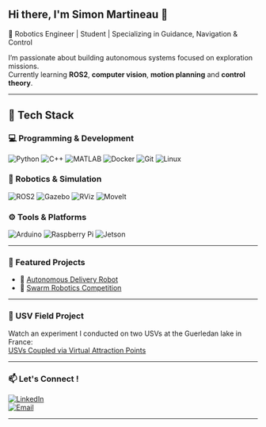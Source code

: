 ## Hi there, I'm Simon Martineau 👋

🤖 Robotics Engineer | Student | Specializing in Guidance, Navigation & Control

I’m passionate about building autonomous systems focused on exploration missions.  
Currently learning **ROS2**, **computer vision**, **motion planning** and **control theory**.

---

## 🔧 Tech Stack

### 💻 Programming & Development
![Python](https://img.shields.io/badge/Python-3776AB?style=for-the-badge&logo=python&logoColor=white)
![C++](https://img.shields.io/badge/C++-00599C?style=for-the-badge&logo=c%2B%2B&logoColor=white)
![MATLAB](https://img.shields.io/badge/MATLAB-0076A8?style=for-the-badge&logo=mathworks&logoColor=white)
![Docker](https://img.shields.io/badge/Docker-2496ED?style=for-the-badge&logo=docker&logoColor=white)
![Git](https://img.shields.io/badge/Git-F05032?style=for-the-badge&logo=git&logoColor=white)
![Linux](https://img.shields.io/badge/Linux-FCC624?style=for-the-badge&logo=linux&logoColor=black)

### 🚀 Robotics & Simulation
![ROS2](https://img.shields.io/badge/ROS2-22314E?style=for-the-badge&logo=ros&logoColor=white)
![Gazebo](https://img.shields.io/badge/Gazebo-FF6F00?style=for-the-badge&logo=gazebo&logoColor=white)
![RViz](https://img.shields.io/badge/RViz-0A0A0A?style=for-the-badge&logo=ros&logoColor=white)
![MoveIt](https://img.shields.io/badge/MoveIt-007ACC?style=for-the-badge&logo=ros&logoColor=white)

### ⚙️ Tools & Platforms
![Arduino](https://img.shields.io/badge/Arduino-00979D?style=for-the-badge&logo=arduino&logoColor=white)
![Raspberry Pi](https://img.shields.io/badge/Raspberry%20Pi-A22846?style=for-the-badge&logo=raspberrypi&logoColor=white)
![Jetson](https://img.shields.io/badge/NVIDIA%20Jetson-76B900?style=for-the-badge&logo=nvidia&logoColor=white)

---

### 🚀 Featured Projects
- 🤖 [Autonomous Delivery Robot](https://github.com/SimonMartineau/rc_car_mk2)  
- 🧭 [Swarm Robotics Competition](https://github.com/SimonMartineau/swarm-rescue)

---

### 🌊 USV Field Project
Watch an experiment I conducted on two USVs at the Guerledan lake in France:  
[USVs Coupled via Virtual Attraction Points](https://youtu.be/Rt9zoN37wT0)

---

### 📫 Let's Connect !
[![LinkedIn](https://img.shields.io/badge/LinkedIn-blue?logo=linkedin&logoColor=white)](https://www.linkedin.com/in/simon-martineau-693455233/)  
[![Email](https://img.shields.io/badge/Email-%23E4405F.svg?&logo=gmail&logoColor=white)](mailto:martineausimon20@gmail.com)

---

